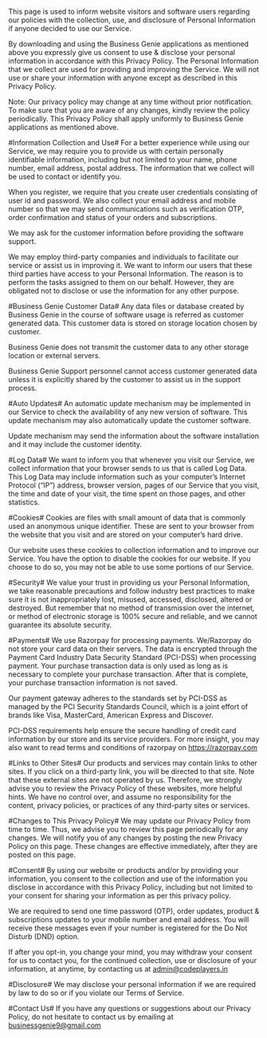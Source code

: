 This page is used to inform website visitors and software users regarding our policies with the collection, use, and disclosure of Personal Information if anyone decided to use our Service.

By downloading and using the Business Genie applications as mentioned above you expressly give us consent to use & disclose your personal information in accordance with this Privacy Policy. The Personal Information that we collect are used for providing and improving the Service. We will not use or share your information with anyone except as described in this Privacy Policy.

Note: Our privacy policy may change at any time without prior notification. To make sure that you are aware of any changes, kindly review the policy periodically. This Privacy Policy shall apply uniformly to Business Genie applications as mentioned above.

#Information Collection and Use#
For a better experience while using our Service, we may require you to provide us with certain personally identifiable information, including but not limited to your name, phone number, email address, postal address. The information that we collect will be used to contact or identify you.

When you register, we require that you create user credentials consisting of user id and password. We also collect your email address and mobile number so that we may send communications such as verification OTP, order confirmation and status of your orders and subscriptions.

We may ask for the customer information before providing the software support.

We may employ third-party companies and individuals to facilitate our service or assist us in improving it. We want to inform our users that these third parties have access to your Personal Information. The reason is to perform the tasks assigned to them on our behalf. However, they are obligated not to disclose or use the information for any other purpose.

#Business Genie Customer Data#
Any data files or database created by Business Genie in the course of software usage is referred as customer generated data. This customer data is stored on storage location chosen by customer.

Business Genie does not transmit the customer data to any other storage location or external servers.

Business Genie Support personnel cannot access customer generated data unless it is explicitly shared by the customer to assist us in the support process.

#Auto Updates#
An automatic update mechanism may be implemented in our Service to check the availability of any new version of software. This update mechanism may also automatically update the customer software.

Update mechanism may send the information about the software installation and it may include the customer identity.

#Log Data#
We want to inform you that whenever you visit our Service, we collect information that your browser sends to us that is called Log Data. This Log Data may include information such as your computer’s Internet Protocol (“IP”) address, browser version, pages of our Service that you visit, the time and date of your visit, the time spent on those pages, and other statistics.

#Cookies#
Cookies are files with small amount of data that is commonly used an anonymous unique identifier. These are sent to your browser from the website that you visit and are stored on your computer’s hard drive.

Our website uses these cookies to collection information and to improve our Service. You have the option to disable the cookies for our website. If you choose to do so, you may not be able to use some portions of our Service.

#Security#
We value your trust in providing us your Personal Information, we take reasonable precautions and follow industry best practices to make sure it is not inappropriately lost, misused, accessed, disclosed, altered or destroyed. But remember that no method of transmission over the internet, or method of electronic storage is 100% secure and reliable, and we cannot guarantee its absolute security.

#Payments#
We use Razorpay for processing payments. We/Razorpay do not store your card data on their servers. The data is encrypted through the Payment Card Industry Data Security Standard (PCI-DSS) when processing payment. Your purchase transaction data is only used as long as is necessary to complete your purchase transaction. After that is complete, your purchase transaction information is not saved.

Our payment gateway adheres to the standards set by PCI-DSS as managed by the PCI Security Standards Council, which is a joint effort of brands like Visa, MasterCard, American Express and Discover.

PCI-DSS requirements help ensure the secure handling of credit card information by our store and its service providers. For more insight, you may also want to read terms and conditions of razorpay on https://razorpay.com

#Links to Other Sites#
Our products and services may contain links to other sites. If you click on a third-party link, you will be directed to that site. Note that these external sites are not operated by us. Therefore, we strongly advise you to review the Privacy Policy of these websites, more helpful hints. We have no control over, and assume no responsibility for the content, privacy policies, or practices of any third-party sites or services.

#Changes to This Privacy Policy#
We may update our Privacy Policy from time to time. Thus, we advise you to review this page periodically for any changes. We will notify you of any changes by posting the new Privacy Policy on this page. These changes are effective immediately, after they are posted on this page.

#Consent#
By using our website or products and/or by providing your information, you consent to the collection and use of the information you disclose in accordance with this Privacy Policy, including but not limited to your consent for sharing your information as per this privacy policy.

We are required to send one time password (OTP), order updates, product & subscriptions updates to your mobile number and email address. You will receive these messages even if your number is registered for the Do Not Disturb (DND) option.

If after you opt-in, you change your mind, you may withdraw your consent for us to contact you, for the continued collection, use or disclosure of your information, at anytime, by contacting us at admin@codeplayers.in

#Disclosure#
We may disclose your personal information if we are required by law to do so or if you violate our Terms of Service.

#Contact Us#
If you have any questions or suggestions about our Privacy Policy, do not hesitate to contact us by emailing at businessgenie9@gmail.com
